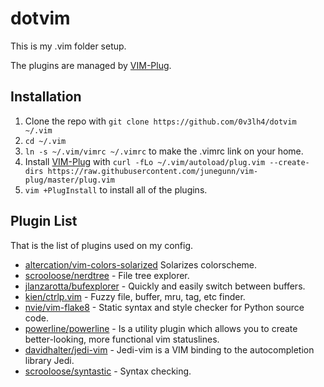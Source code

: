# dotvim

This is my .vim folder setup.

The plugins are managed by [VIM-Plug](https://github.com/junegunn/vim-plug).

## Installation

1. Clone the repo with `git clone https://github.com/0v3lh4/dotvim ~/.vim`
2. `cd ~/.vim`
3. `ln -s ~/.vim/vimrc ~/.vimrc` to make the .vimrc link on your home.
4. Install [VIM-Plug](https://github.com/junegunn/vim-plug) with `curl -fLo ~/.vim/autoload/plug.vim --create-dirs https://raw.githubusercontent.com/junegunn/vim-plug/master/plug.vim`
5. `vim +PlugInstall` to install all of the plugins.

## Plugin List

That is the list of plugins used on my config.

* [altercation/vim-colors-solarized](https://github.com/altercation/vim-colors-solarized) Solarizes colorscheme.
* [scrooloose/nerdtree](https://github.com/scrooloose/nerdtree) - File tree explorer.
* [jlanzarotta/bufexplorer](https://github.com/jlanzarotta/bufexplorer) - Quickly and easily switch between buffers.
* [kien/ctrlp.vim](https://github.com/kien/ctrlp.vim) - Fuzzy file, buffer, mru, tag, etc finder.
* [nvie/vim-flake8](https://github.com/nvie/vim-flake8) - Static syntax and style checker for Python source code.
* [powerline/powerline](https://github.com/powerline/powerline) - Is a utility plugin which allows you to create better-looking, more functional vim statuslines.
* [davidhalter/jedi-vim](https://github.com/davidhalter/jedi-vim) - Jedi-vim is a VIM binding to the autocompletion library Jedi.
* [scrooloose/syntastic](https://github.com/scrooloose/syntastic) - Syntax checking.
